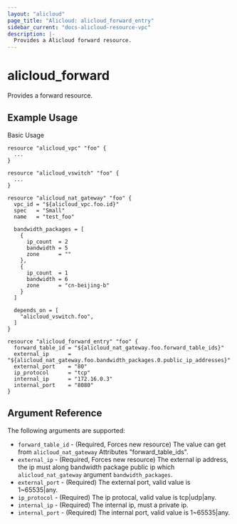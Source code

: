 ```yaml
---
layout: "alicloud"
page_title: "Alicloud: alicloud_forward_entry"
sidebar_current: "docs-alicloud-resource-vpc"
description: |-
  Provides a Alicloud forward resource.
---
```


# alicloud\_forward

Provides a forward resource.

## Example Usage

Basic Usage

```
resource "alicloud_vpc" "foo" {
  ...
}

resource "alicloud_vswitch" "foo" {
  ...
}

resource "alicloud_nat_gateway" "foo" {
  vpc_id = "${alicloud_vpc.foo.id}"
  spec   = "Small"
  name   = "test_foo"

  bandwidth_packages = [
    {
      ip_count  = 2
      bandwidth = 5
      zone      = ""
    },
    {
      ip_count  = 1
      bandwidth = 6
      zone      = "cn-beijing-b"
    }
  ]

  depends_on = [
    "alicloud_vswitch.foo",
  ]
}

resource "alicloud_forward_entry" "foo" {
  forward_table_id = "${alicloud_nat_gateway.foo.forward_table_ids}"
  external_ip      = "${alicloud_nat_gateway.foo.bandwidth_packages.0.public_ip_addresses}"
  external_port    = "80"
  ip_protocol      = "tcp"
  internal_ip      = "172.16.0.3"
  internal_port    = "8080"
}

```
## Argument Reference

The following arguments are supported:

* `forward_table_id` - (Required, Forces new resource) The value can get from `alicloud_nat_gateway` Attributes "forward_table_ids".
* `external_ip` - (Required, Forces new resource) The external ip address, the ip must along bandwidth package public ip which `alicloud_nat_gateway` argument `bandwidth_packages`.
* `external_port` - (Required) The external port, valid value is 1~65535|any.
* `ip_protocol` - (Required) The ip protocal, valid value is tcp|udp|any.
* `internal_ip` - (Required) The internal ip, must a private ip.
* `internal_port` - (Required) The internal port, valid value is 1~65535|any.